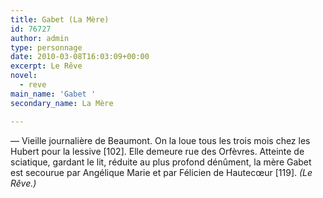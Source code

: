 ```yaml
---
title: Gabet (La Mère)
id: 76727
author: admin
type: personnage
date: 2010-03-08T16:03:09+00:00
excerpt: Le Rêve
novel:
  - reve
main_name: 'Gabet '
secondary_name: La Mère

---
```

— Vieille journalière de Beaumont. On la loue tous les trois mois chez les Hubert pour la lessive [102]. Elle demeure rue des Orfèvres. Atteinte de sciatique, gardant le lit, réduite au plus profond dénûment, la mère Gabet est secourue par Angélique Marie et par Félicien de Hautecœur [119]. _(Le Rêve.)_